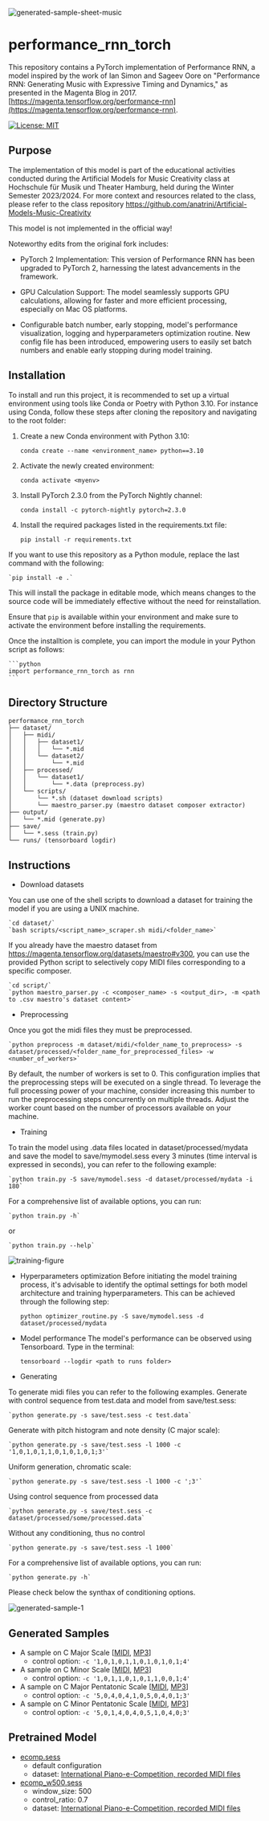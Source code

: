 ![generated-sample-sheet-music](https://github.com/anatrini/performance-rnn-torch/performance-rnn-torch/blob/master/imgs/score.png)

# performance_rnn_torch

This repository contains a PyTorch implementation of Performance RNN, a model inspired by the work of Ian Simon and Sageev Oore on "Performance RNN: Generating Music with Expressive Timing and Dynamics," as presented in the Magenta Blog in 2017. [https://magenta.tensorflow.org/performance-rnn](https://magenta.tensorflow.org/performance-rnn).

[![License: MIT](https://img.shields.io/badge/License-MIT-yellow.svg)](https://opensource.org/licenses/MIT)


## Purpose

The implementation of this model is part of the educational activities conducted during the Artificial Models for Music Creativity class at Hochschule für Musik und Theater Hamburg, held during the Winter Semester 2023/2024. For more context and resources related to the class, please refer to the class repository https://github.com/anatrini/Artificial-Models-Music-Creativity

This model is not implemented in the official way!

Noteworthy edits from the original fork includes:

- PyTorch 2 Implementation: This version of Performance RNN has been upgraded to PyTorch 2, harnessing the latest advancements in the framework.

- GPU Calculation Support: The model seamlessly supports GPU calculations, allowing for faster and more efficient processing, especially on Mac OS platforms.

- Configurable batch number, early stopping, model's performance visualization, logging and hyperparameters optimization routine. New config file has been introduced, empowering users to easily set batch numbers and enable early stopping during model training.


## Installation

To install and run this project, it is recommended to set up a virtual environment using tools like Conda or Poetry with Python 3.10. For instance using Conda, follow these steps after cloning the repository and navigating to the root folder:

1. Create a new Conda environment with Python 3.10:

    `conda create --name <environment_name> python==3.10`

2. Activate the newly created environment:

    `conda activate <myenv>`

3. Install PyTorch 2.3.0 from the PyTorch Nightly channel:

    `conda install -c pytorch-nightly pytorch=2.3.0`

4. Install the required packages listed in the requirements.txt file:

    `pip install -r requirements.txt`

If you want to use this repository as a Python module, replace the last command with the following:

    `pip install -e .`

This will install the package in editable mode, which means changes to the source code will be immediately effective without the need for reinstallation.

Ensure that `pip` is available within your environment and make sure to activate the environment before installing the requirements.

Once the installtion is complete, you can import the module in your Python script as follows:

    ```python 
    import performance_rnn_torch as rnn
    ```


## Directory Structure

```
performance_rnn_torch
├── dataset/
│   ├── midi/
│   │   ├── dataset1/
│   │   │   └── *.mid
│   │   └── dataset2/
│   │       └── *.mid
│   ├── processed/
│   │   └── dataset1/
│   │       └── *.data (preprocess.py)
│   └── scripts/
│       └── *.sh (dataset download scripts)
│       └── maestro_parser.py (maestro dataset composer extractor)
├── output/
│   └── *.mid (generate.py)
├── save/
│   └── *.sess (train.py)
└── runs/ (tensorboard logdir)
```


## Instructions

- Download datasets

You can use one of the shell scripts to download a dataset for training the model if you are using a UNIX machine. 

    `cd dataset/`
    `bash scripts/<script_name>_scraper.sh midi/<folder_name>`

If you already have the maestro dataset from https://magenta.tensorflow.org/datasets/maestro#v300, you can use the provided Python script to selectively copy MIDI files corresponding to a specific composer.

    `cd script/`
    `python maestro_parser.py -c <composer_name> -s <output_dir>, -m <path to .csv maestro's dataset content>`

- Preprocessing

Once you got the midi files they must be preprocessed.

    `python preprocess -m dataset/midi/<folder_name_to_preprocess> -s dataset/processed/<folder_name_for_preprocessed_files> -w <number_of_workers>`

By default, the number of workers is set to 0. This configuration implies that the preprocessing steps will be executed on a single thread. To leverage the full processing power of your machine, consider increasing this number to run the preprocessing steps concurrently on multiple threads. Adjust the worker count based on the number of processors available on your machine.

- Training

To train the model using .data files located in dataset/processed/mydata and save the model to save/mymodel.sess every 3 minutes (time interval is expressed in seconds), you can refer to the following example:

    `python train.py -S save/mymodel.sess -d dataset/processed/mydata -i 180`

For a comprehensive list of available options, you can run:

    `python train.py -h`

or 

    `python train.py --help`

![training-figure](https://github.com/anatrini/Performance-RNN-PyTorch/blob/master/imgs/tensorboard.png)

- Hyperparameters optimization
Before initiating the model training process, it's advisable to identify the optimal settings for both model architecture and training hyperparameters. This can be achieved through the following step:

    `python optimizer_routine.py -S save/mymodel.sess -d dataset/processed/mydata`

- Model performance
The model's performance can be observed using Tensorboard. Type in the terminal:

    `tensorboard --logdir <path to runs folder>`

- Generating

To generate midi files you can refer to the following examples.
Generate with control sequence from test.data and model from save/test.sess:

    `python generate.py -s save/test.sess -c test.data`

Generate with pitch histogram and note density (C major scale):

    `python generate.py -s save/test.sess -l 1000 -c '1,0,1,0,1,1,0,1,0,1,0,1;3'`

Uniform generation, chromatic scale:

    `python generate.py -s save/test.sess -l 1000 -c ';3'`

Using control sequence from processed data

    `python generate.py -s save/test.sess -c dataset/processed/some/processed.data`

Without any conditioning, thus no control

    `python generate.py -s save/test.sess -l 1000`

For a comprehensive list of available options, you can run:

    `python generate.py -h`

Please check below the synthax of conditioning options.
    
![generated-sample-1](https://github.com/anatrini/Performance-RNN-PyTorch/blob/master/imgs/piano_roll.png)


## Generated Samples

- A sample on C Major Scale [[MIDI](https://drive.google.com/open?id=1mZtkpsu1yA8oOkE_1b2jyFsvCW70FiKU), [MP3](https://drive.google.com/open?id=1UqyJ9e58AOimFeY1xoCPyedTz-g2fUxv)]
    - control option: `-c '1,0,1,0,1,1,0,1,0,1,0,1;4'`
- A sample on C Minor Scale [[MIDI](https://drive.google.com/open?id=1lIVCIT7INuTa-HKrgPzewrgCbgwCRRa1), [MP3](https://drive.google.com/open?id=1pVg3Mg2pSq8VHJRJrgNUZybpsErjzpjF)]
    - control option: `-c '1,0,1,1,0,1,0,1,1,0,0,1;4'`
- A sample on C Major Pentatonic Scale [[MIDI](https://drive.google.com/open?id=16uRwyntgYTzSmaxhp06kUbThDm8W_vVE), [MP3](https://drive.google.com/open?id=1LSbeVqXKAPrNPCPcjy6FVwUuVo7FxYji)]
    - control option: `-c '5,0,4,0,4,1,0,5,0,4,0,1;3'`
- A sample on C Minor Pentatonic Scale [[MIDI](https://drive.google.com/open?id=1zeMHNu37U6byhT-s63EIro8nL6VkUi8u), [MP3](https://drive.google.com/open?id=1asP1z6u1n3PRSysSnvkt-SabpTgT-_x5)]
    - control option: `-c '5,0,1,4,0,4,0,5,1,0,4,0;3'`


## Pretrained Model

- [ecomp.sess](https://drive.google.com/open?id=1daT6XRQUTS6AQ5jyRPqzowXia-zVqg6m)
    - default configuration
    - dataset: [International Piano-e-Competition, recorded MIDI files](http://www.piano-e-competition.com/)    
- [ecomp_w500.sess](https://drive.google.com/open?id=1jf5j2cWppXVeSXhTuiNfAFEyWFIaNZ6f)
    - window_size: 500
    - control_ratio: 0.7
    - dataset: [International Piano-e-Competition, recorded MIDI files](http://www.piano-e-competition.com/)